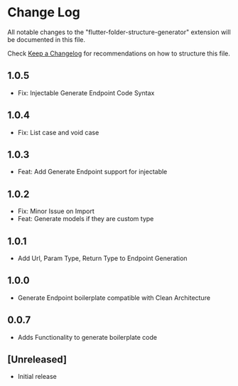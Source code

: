 # Change Log

All notable changes to the "flutter-folder-structure-generator" extension will be documented in this file.

Check [Keep a Changelog](http://keepachangelog.com/) for recommendations on how to structure this file.

## 1.0.5

- Fix: Injectable Generate Endpoint Code Syntax

## 1.0.4

- Fix: List case and void case

## 1.0.3

- Feat: Add Generate Endpoint support for injectable

## 1.0.2

- Fix: Minor Issue on Import
- Feat: Generate models if they are custom type

## 1.0.1

- Add Url, Param Type, Return Type to Endpoint Generation

## 1.0.0

- Generate Endpoint boilerplate compatible with Clean Architecture

## 0.0.7

- Adds Functionality to generate boilerplate code

## [Unreleased]

- Initial release





